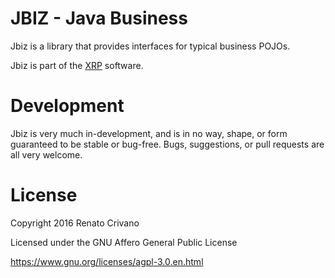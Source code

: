 # JBIZ - Java Business

Jbiz is a library that provides interfaces for typical business POJOs.

Jbiz is part of the [XRP](https://xrp.com.br) software.

Development
====

Jbiz is very much in-development, and is in no way, shape, or form guaranteed to be stable or bug-free.  Bugs, suggestions, or pull requests are all very welcome.

License
====
Copyright 2016 Renato Crivano

Licensed under the GNU Affero General Public License

https://www.gnu.org/licenses/agpl-3.0.en.html
